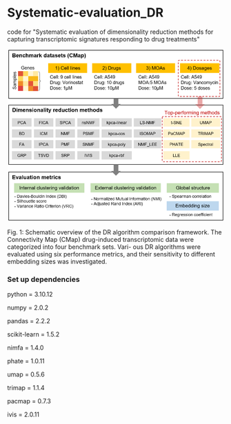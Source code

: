 # Systematic-evaluation_DR
code for "Systematic evaluation of dimensionality reduction methods for capturing transcriptomic signatures responding to drug treatments"


![Intro](https://github.com/sysbiolab-ysk/Systematic-evaluation_DR/blob/main/Data/Intro.png)


Fig. 1: Schematic overview of the DR algorithm comparison framework. The Connectivity
Map (CMap) drug-induced transcriptomic data were categorized into four benchmark sets. Vari-
ous DR algorithms were evaluated using six performance metrics, and their sensitivity to different
embedding sizes was investigated.


### Set up dependencies
python = 3.10.12


numpy = 2.0.2


pandas = 2.2.2


scikit-learn = 1.5.2


nimfa = 1.4.0 


phate = 1.0.11


umap = 0.5.6


trimap = 1.1.4


pacmap = 0.7.3


ivis = 2.0.11







